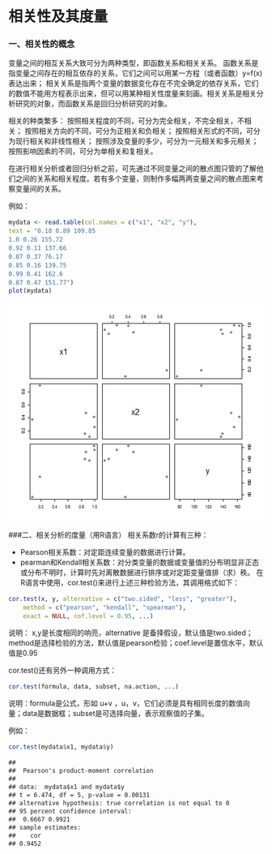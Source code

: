 ﻿相关性及其度量
========================================================

### 一、相关性的概念
变量之间的相互关系大致可分为两种类型，即函数关系和相关关系。
函数关系是指变量之间存在的相互依存的关系，它们之间可以用某一方程（或者函数）y=f(x)表达出来；
相关关系是指两个变量的数据变化存在不完全确定的依存关系，它们的数值不能用方程表示出来，但可以用某种相关性度量来刻画。相关关系是相关分析研究的对象，而函数关系是回归分析研究的对象。
<!--more-->
相关的种类繁多：
按照相关程度的不同，可分为完全相关，不完全相关，不相关；
按照相关方向的不同，可分为正相关和负相关；
按照相关形式的不同，可分为现行相关和非线性相关；
按照涉及变量的多少，可分为一元相关和多元相关；
按照影响因素的不同，可分为单相关和复相关。

在进行相关分析或者回归分析之前，可先通过不同变量之间的散点图只管的了解他们之间的关系和相关程度。若有多个变量，则制作多幅两两变量之间的散点图来考察变量间的关系。

例如：

```r
mydata <- read.table(col.names = c("x1", "x2", "y"), 
text = "0.18 0.89 109.85
1.0 0.26 155.72
0.92 0.11 137.66
0.07 0.37 76.17
0.85 0.16 139.75
0.99 0.41 162.6
0.87 0.47 151.77")
plot(mydata)
```

![plot of chunk unnamed-chunk-1](https://raw.githubusercontent.com/kivenlee/blog/master/posts/figure/unnamed-chunk-1.png) 


###二、相关分析的度量（用R语言）
相关系数r的计算有三种：
- Pearson相关系数：对定距连续变量的数据进行计算。
- pearman和Kendall相关系数：对分类变量的数据或变量值的分布明显非正态或分布不明时，计算时先对离散数据进行排序或对定距变量值排（求）秩。
在R语言中使用，cor.test()来进行上述三种检验方法，其调用格式如下：

```r
cor.test(x, y, alternative = c("two.sided", "less", "greater"), 
    method = c("pearson", "kendall", "spearman"), 
    exact = NULL, cof.level = 0.95, ...)
```

说明： x,y是长度相同的响亮，alternative 是备择假设，默认值是two.sided；method是选择检验的方法，默认值是pearson检验；coef.level是置信水平，默认值是0.95

cor.test()还有另外一种调用方式：

```r
cor.test(formula, data, subset, na.action, ...)
```

说明：formula是公式，形如 u+v ，u，v，它们必须是具有相同长度的数值向量；data是数据框；subset是可选择向量，表示观察值的子集。

例如：

```r
cor.test(mydata$x1, mydata$y)
```

```
## 
## 	Pearson's product-moment correlation
## 
## data:  mydata$x1 and mydata$y
## t = 6.474, df = 5, p-value = 0.00131
## alternative hypothesis: true correlation is not equal to 0
## 95 percent confidence interval:
##  0.6667 0.9921
## sample estimates:
##    cor 
## 0.9452
```
